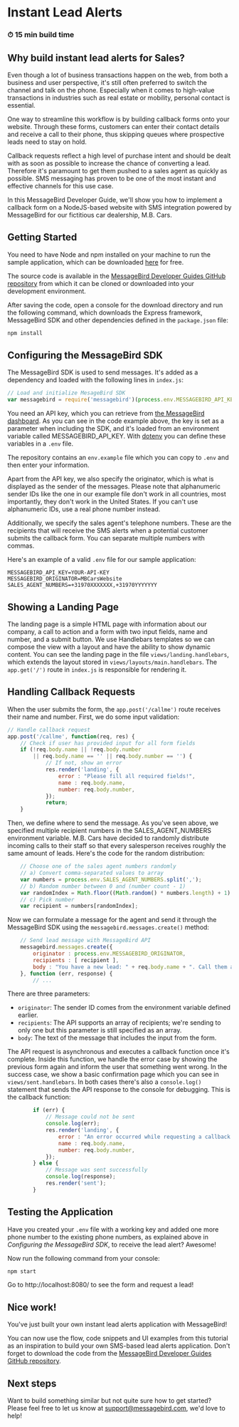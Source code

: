 # Instant Lead Alerts
### ⏱ 15 min build time

## Why build instant lead alerts for Sales? 

Even though a lot of business transactions happen on the web, from both a business and user perspective, it's still often preferred to switch the channel and talk on the phone. Especially when it comes to high-value transactions in industries such as real estate or mobility, personal contact is essential.

One way to streamline this workflow is by building callback forms onto your website. Through these forms, customers can enter their contact details and receive a call to their phone, thus skipping queues where prospective leads need to stay on hold. 

Callback requests reflect a high level of purchase intent and should be dealt with as soon as possible to increase the chance of converting a lead. Therefore it's paramount to get them pushed to a sales agent as quickly as possible. SMS messaging has proven to be one of the most instant and effective channels for this use case.

In this MessageBird Developer Guide, we'll show you how to implement a callback form on a NodeJS-based website with SMS integration powered by MessageBird for our fictitious car dealership, M.B. Cars.

## Getting Started

You need to have Node and npm installed on your machine to run the sample application, which can be downloaded [here](https://www.npmjs.com/get-npm) for free.

The source code is available in the [MessageBird Developer Guides GitHub repository](https://github.com/messagebirdguides/lead-alerts-guide) from which it can be cloned or downloaded into your development environment.

After saving the code, open a console for the download directory and run the following command, which downloads the Express framework, MessageBird SDK and other dependencies defined in the `package.json` file:

````bash
npm install
````

## Configuring the MessageBird SDK

The MessageBird SDK is used to send messages. It's added as a dependency and loaded with the following lines in `index.js`:

````javascript
// Load and initialize MesageBird SDK
var messagebird = require('messagebird')(process.env.MESSAGEBIRD_API_KEY);
````

You need an API key, which you can retrieve from [the MessageBird dashboard](https://dashboard.messagebird.com/en/developers/access). As you can see in the code example above, the key is set as a parameter when including the SDK, and it's loaded from an environment variable called MESSAGEBIRD_API_KEY. With [dotenv](https://www.npmjs.com/package/dotenv) you can define these variables in a `.env` file.

The repository contains an `env.example` file which you can copy to `.env` and then enter your information.

Apart from the API key, we also specify the originator, which is what is displayed as the sender of the messages. Please note that alphanumeric sender IDs like the one in our example file don't work in all countries, most importantly, they don't work in the United States. If you can't use alphanumeric IDs, use a real phone number instead.

Additionally, we specify the sales agent's telephone numbers. These are the recipients that will receive the SMS alerts when a potential customer submits the callback form. You can separate multiple numbers with commas.

Here's an example of a valid `.env` file for our sample application:

````env
MESSAGEBIRD_API_KEY=YOUR-API-KEY
MESSAGEBIRD_ORIGINATOR=MBCarsWebsite
SALES_AGENT_NUMBERS=+31970XXXXXXX,+31970YYYYYYY
````

## Showing a Landing Page

The landing page is a simple HTML page with information about our company, a call to action and a form with two input fields, name and number, and a submit button. We use Handlebars templates so we can compose the view with a layout and have the ability to show dynamic content. You can see the landing page in the file `views/landing.handlebars`, which extends the layout stored in `views/layouts/main.handlebars`. The `app.get('/')` route in `index.js` is responsible for rendering it.

## Handling Callback Requests

When the user submits the form, the `app.post('/callme')` route receives their name and number. First, we do some input validation:

````javascript
// Handle callback request
app.post('/callme', function(req, res) {
    // Check if user has provided input for all form fields
    if (!req.body.name || !req.body.number
        || req.body.name == '' || req.body.number == '') {
            // If not, show an error
            res.render('landing', {
                error : "Please fill all required fields!",
                name : req.body.name,
                number: req.body.number,
            });
            return;
    }
````

Then, we define where to send the message. As you've seen above, we specified multiple recipient numbers in the SALES_AGENT_NUMBERS environment variable. M.B. Cars have decided to randomly distribute incoming calls to their staff so that every salesperson receives roughly the same amount of leads. Here's the code for the random distribution:

````javascript
    // Choose one of the sales agent numbers randomly
    // a) Convert comma-separated values to array
    var numbers = process.env.SALES_AGENT_NUMBERS.split(',');
    // b) Random number between 0 and (number count - 1)
    var randomIndex = Math.floor((Math.random() * numbers.length) + 1) - 1;
    // c) Pick number
    var recipient = numbers[randomIndex];
````

Now we can formulate a message for the agent and send it through the MessageBird SDK using the `messagebird.messages.create()` method:

````javascript
    // Send lead message with MessageBird API
    messagebird.messages.create({
        originator : process.env.MESSAGEBIRD_ORIGINATOR,
        recipients : [ recipient ],
        body : "You have a new lead: " + req.body.name + ". Call them at " + req.body.number
    }, function (err, response) {
        // ...
````

There are three parameters:
- `originator`: The sender ID comes from the environment variable defined earlier.
- `recipients`: The API supports an array of recipients; we're sending to only one but this parameter is still specified as an array.
- `body`: The text of the message that includes the input from the form.

The API request is asynchronous and executes a callback function once it's complete. Inside this function, we handle the error case by showing the previous form again and inform the user that something went wrong. In the success case, we show a basic confirmation page which you can see in `views/sent.handlebars`. In both cases there's also a `console.log()` statement that sends the API response to the console for debugging. This is the callback function:

````javascript
        if (err) {
            // Message could not be sent
            console.log(err);
            res.render('landing', {
                error : "An error occurred while requesting a callback!",
                name : req.body.name,
                number: req.body.number,
            });
        } else {
            // Message was sent successfully
            console.log(response);
            res.render('sent');
        }
````

## Testing the Application

Have you created your `.env` file with a working key and added one more phone number to the existing phone numbers, as explained above in _Configuring the MessageBird SDK_, to receive the lead alert? Awesome!

Now run the following command from your console:

````bash
npm start
````

Go to http://localhost:8080/ to see the form and request a lead!

## Nice work!

You've just built your own instant lead alerts application with MessageBird! 

You can now use the flow, code snippets and UI examples from this tutorial as an inspiration to build your own SMS-based lead alerts application. Don't forget to download the code from the [MessageBird Developer Guides GitHub repository](https://github.com/messagebirdguides/lead-alerts-guide).

## Next steps

Want to build something similar but not quite sure how to get started? Please feel free to let us know at support@messagebird.com, we'd love to help!
